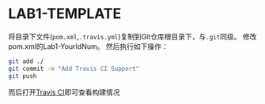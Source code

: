 # LAB1-TEMPLATE

将目录下文件(`pom.xml`,`.travis.yml`)复制到Git仓库根目录下，与`.git`同级。
修改pom.xml的<artifactId>Lab1-YourIdNum</artifactId>。
然后执行如下操作：

```bash
git add ./
git commit -m "Add Travis CI Support"
git push
```

而后打开[Travis CI](https://travis-ci.com/)即可查看构建情况
